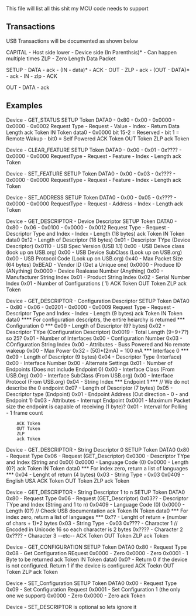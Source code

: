 
This file will list all this shit my MCU code needs to support


## Transactions

USB Transactions will be documented as shown below

CAPITAL - Host side
lower - Device side
(In Parenthsis)* - Can happen multiple times
ZLP - Zero Length Data Packet


SETUP - DATA - ack - (IN  - data)* - ACK - OUT - ZLP - ack
                   - (OUT - DATA)* - ack - IN  - zlp - ACK


OUT - DATA - ack




## Examples

Device - GET_STATUS
	SETUP Token
	DATA0 - 0x80 - 0x00 - 0x0000 - 0x0000 - 0x0002
		Request Type - Request - Value - Index - Return Data Length
	ack Token
	IN Token
	data0 - 0x0000
		bit 15-2 = Reserved - bit 1 = Remote Wakup - bit0 = Self Powered
	ACK Token
	OUT Token
	ZLP
	ack Token
	

Device - CLEAR_FEATURE
	SETUP Token
	DATA0 - 0x00 - 0x01 - 0x???? - 0x0000 - 0x0000
		RequestType - Request - Feature - Index - Length
	ack Token

Device - SET_FEATURE
	SETUP Token
        DATA0 - 0x00 - 0x03 - 0x???? - 0x0000 - 0x0000
                RequestType - Request - Feature - Index - Length
        ack Token

Device - SET_ADDRESS
        SETUP Token
        DATA0 - 0x00 - 0x05 - 0x???? - 0x0000 - 0x0000
                RequestType - Request - Address - Index - Length
        ack Token

Device - GET_DESCRIPTOR - Device Descriptor
        SETUP Token
        DATA0 - 0x80 - 0x06 - 0x0100 - 0x0000 - 0x0012
                Request Type - Request - Descriptor Type and Index - Index - Length (18 bytes)
        ack Token
        IN Token
        data0
		0x12 - Length of Descriptor (18 bytes)
		0x01 - Descriptor TYpe (Device Descriptor)
		0x0110 - USB Spec Version (USB 1.1)
		0x00 - USB Deivce class (look up on USB.org)
		0x00 - USB Device SubClass (Look up on USB.org)
		0x00 - USB Protocol Code (Look up on USB.org)
		0x40 - Max Packet Size (64 bytes)
		0xBEAD - Vendor ID (Get a Unique one)
		0x0000 - Produce ID (ANything)
		0x0000 - Device Realease Number (Anything)
		0x00 - Manufacturer String Index
		0x01 - Product String Index
		0x02 - Serial Number Index
		0x01 - Number of Configurations ( 1)
        ACK Token
        OUT Token
        ZLP
        ack Token

Device - GET_DESCRIPTOR - Configuration Descriptor
        SETUP Token
        DATA0 - 0x80 - 0x06 - 0x0201 - 0x0000 - 0x0009
                Request Type - Request - Descriptor Type and Index - Index - Length (9 bytes)
        ack Token
        IN Token
        data0
		**** For configuration descriptrs, the entire heiarchy is returned
		*** Configuration 0 ***
                0x09 - Length of Descriptor (9? bytes)
                0x02 - Descriptor TYpe (Configuration Descriptor)
		0x0019 - Total Length (9+9+7?) so 25?
                0x01 - Number of Interfaces
		0x00 - Configuration Number
		0x03 - COnfiguration String Index
		0x00 - Attributes - Buss Powered and No remote wakeup
		0x00 - Max Power 0x32 -  (50)*(2mA) = 100 mA
		*** Interface 0 ***
		0x09 - Length of Descriptor (9 bytes)
		0x04 - Descriptor Type (Interface)
		0x00 - Interface Number
		0x00 - Alternate Settings
		0x01 - Number of Endpoints (Does not include Endpoint 0)
		0x00 - Interface Class (From USB.Org)
		0x00 - Interface SubClass (From USB.org)
		0x00 - Interface Protocol (From USB.org)
		0x04 - String Index
		*** Endpoint 1 *** // We do not describe the 0 endpoint
		0x07 - Length of Descriptor (7 bytes)
		0x05 - Descriptor type (Endpoint)
		0x01 - Endpoint Address (Out direction - 0 -  and Endpoint 1)
		0x03 - Attributes - Interrupt Endpoint
		0x0001 - Maximum Packet size the endpoint is capable of receiving (1 byte)? 
		0x01 - Interval for Polling - 1 frame count

        ACK Token
        OUT Token 
        ZLP 
        ack Token

Device - GET_DESCRIPTOR - String Descriptor 0
	SETUP Token
	DATA0
		0x80 - Request Type
		0x06 - Request (GET_Descriptor)
		0x0300 - Descriptor TYpe and Index (String and 0x00)
		0x0000 - Language Code (0)
		0x0000 - Length (0?)
	ack Token
	IN Token
	data0
		*** For index zero, return a list of languages ***
		0x04 - Lenght of return (4 bytes)
		0x03 - String Type - 0x03
		0x0409 - English USA
	ACK Token
	OUT Token
	ZLP
	ack Token

Device - GET_DESCRIPTOR - String Descriptor 1 to n
	SETUP Token
        DATA0
                0x80 - Request Type
                0x06 - Request (GET_Descriptor)
                0x03?? - Descriptor TYpe and Index (String and 1 to n)
                0x0409 - Language Code (0)
                0x0000 - Length (0?) // Check USB documentation
        ack Token
        IN Token
        data0
                *** For index zero, return a list of languages ***
                0x?? - Lenght of return + (number of chars + 1)*2 bytes
                0x03 - String Type - 0x03
                0x???? - Character 1 // Encoded in Unicode 16 so each character is 2 bytes
		0x???? - Character 2
		0x???? - Character 3
		--etc--
        ACK Token
        OUT Token
        ZLP
        ack Token
		 
Device - GET_CONFIGURATION
	SETUP Token
	DATA0
		0x80 - Request Type
		0x08 - Get Configuration REquest
		0x0000 - Zero
		0x0000 - Zero
		0x0001 - 1 Byte to be returned
	ack Token
	IN Token
	data0
		0x0? - Return 0 if the device is not configured.  Return 1 if the device is configured
	ACK Toekn
	OUT Token
	ZLP
	ack Token

Device - SET_Configuration
	SETUP Token
	DATA0
		0x00 - Request Type
		0x09 - Set Configuration Request
		0x0001 - Set Configuration 1 (the only one we support)
		0x0000 - Zero
		0x0000 - Zero
	ack Token

Device - SET_DESCRIPTOR is optional so lets ignore it
